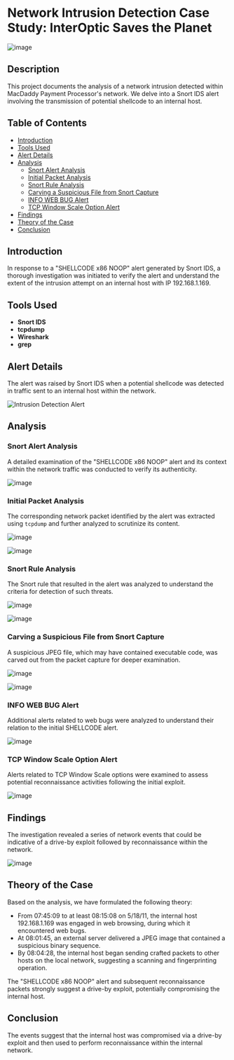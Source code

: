 # Network Intrusion Detection Case Study: InterOptic Saves the Planet

![image](https://github.com/anvithalolla/Network-Intrusion-Detection/assets/55392153/c87ffeea-467b-4ad2-aa19-6b45e19c4584)

## Description

This project documents the analysis of a network intrusion detected within MacDaddy Payment Processor's network. We delve into a Snort IDS alert involving the transmission of potential shellcode to an internal host.

## Table of Contents

- [Introduction](#introduction)
- [Tools Used](#tools-used)
- [Alert Details](#alert-details)
- [Analysis](#analysis)
  - [Snort Alert Analysis](#snort-alert-analysis)
  - [Initial Packet Analysis](#initial-packet-analysis)
  - [Snort Rule Analysis](#snort-rule-analysis)
  - [Carving a Suspicious File from Snort Capture](#carving-a-suspicious-file-from-snort-capture)
  - [INFO WEB BUG Alert](#info-web-bug-alert)
  - [TCP Window Scale Option Alert](#tcp-window-scale-option-alert)
- [Findings](#findings)
- [Theory of the Case](#theory-of-the-case)
- [Conclusion](#conclusion)



## Introduction

In response to a "SHELLCODE x86 NOOP" alert generated by Snort IDS, a thorough investigation was initiated to verify the alert and understand the extent of the intrusion attempt on an internal host with IP 192.168.1.169.

## Tools Used

- **Snort IDS**
- **tcpdump**
- **Wireshark**
- **grep**

## Alert Details

The alert was raised by Snort IDS when a potential shellcode was detected in traffic sent to an internal host within the network.

![Intrusion Detection Alert](link-to-alert-details-image)

## Analysis

### Snort Alert Analysis

A detailed examination of the "SHELLCODE x86 NOOP" alert and its context within the network traffic was conducted to verify its authenticity.

![image](https://github.com/anvithalolla/Network-Intrusion-Detection/assets/55392153/667bf65c-7ab6-48cd-a11e-696153c0ec06)

### Initial Packet Analysis

The corresponding network packet identified by the alert was extracted using `tcpdump` and further analyzed to scrutinize its content.


![image](https://github.com/anvithalolla/Network-Intrusion-Detection/assets/55392153/3c0f7798-e588-4557-9648-4f81bf3c4374)


![image](https://github.com/anvithalolla/Network-Intrusion-Detection/assets/55392153/918bf63b-966d-4249-8d58-3e4a956d1e1c)

### Snort Rule Analysis

The Snort rule that resulted in the alert was analyzed to understand the criteria for detection of such threats.

![image](https://github.com/anvithalolla/Network-Intrusion-Detection/assets/55392153/883bb660-39e3-47b9-9648-e4a877036920)

![image](https://github.com/anvithalolla/Network-Intrusion-Detection/assets/55392153/d5f8fbd8-959e-4d44-93c9-1737be394533)

### Carving a Suspicious File from Snort Capture

A suspicious JPEG file, which may have contained executable code, was carved out from the packet capture for deeper examination.

![image](https://github.com/anvithalolla/Network-Intrusion-Detection/assets/55392153/db26cce5-8205-489c-9365-850997ffbe43)

![image](https://github.com/anvithalolla/Network-Intrusion-Detection/assets/55392153/51e13f74-4e2a-4ac9-8dc7-955d2b8ef9fa)

### INFO WEB BUG Alert

Additional alerts related to web bugs were analyzed to understand their relation to the initial SHELLCODE alert.

![image](https://github.com/anvithalolla/Network-Intrusion-Detection/assets/55392153/78a2761c-e7f6-4920-a708-3e2a3ff62493)

### TCP Window Scale Option Alert

Alerts related to TCP Window Scale options were examined to assess potential reconnaissance activities following the initial exploit.

![image](https://github.com/anvithalolla/Network-Intrusion-Detection/assets/55392153/9ec4da97-126b-4368-8369-e0bb43afa0a4)

## Findings

The investigation revealed a series of network events that could be indicative of a drive-by exploit followed by reconnaissance within the network.

![image](https://github.com/anvithalolla/Network-Intrusion-Detection/assets/55392153/6a5673c5-8305-40b3-b4b5-5b8b5ec28a32)

## Theory of the Case

Based on the analysis, we have formulated the following theory:

- From 07:45:09 to at least 08:15:08 on 5/18/11, the internal host 192.168.1.169 was engaged in web browsing, during which it encountered web bugs.
- At 08:01:45, an external server delivered a JPEG image that contained a suspicious binary sequence.
- By 08:04:28, the internal host began sending crafted packets to other hosts on the local network, suggesting a scanning and fingerprinting operation.

The "SHELLCODE x86 NOOP" alert and subsequent reconnaissance packets strongly suggest a drive-by exploit, potentially compromising the internal host.

## Conclusion

The events suggest that the internal host was compromised via a drive-by exploit and then used to perform reconnaissance within the internal network.
